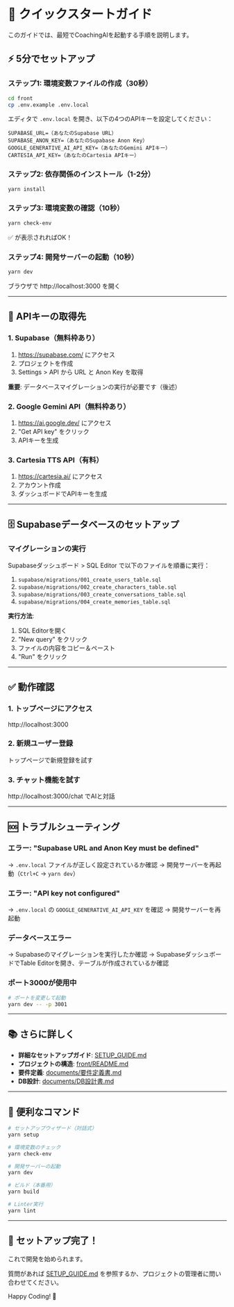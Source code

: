 # 🚀 クイックスタートガイド

このガイドでは、最短でCoachingAIを起動する手順を説明します。

## ⚡ 5分でセットアップ

### ステップ1: 環境変数ファイルの作成（30秒）

```bash
cd front
cp .env.example .env.local
```

エディタで `.env.local` を開き、以下の4つのAPIキーを設定してください：

```env
SUPABASE_URL=（あなたのSupabase URL）
SUPABASE_ANON_KEY=（あなたのSupabase Anon Key）
GOOGLE_GENERATIVE_AI_API_KEY=（あなたのGemini APIキー）
CARTESIA_API_KEY=（あなたのCartesia APIキー）
```

### ステップ2: 依存関係のインストール（1-2分）

```bash
yarn install
```

### ステップ3: 環境変数の確認（10秒）

```bash
yarn check-env
```

✅ が表示されればOK！

### ステップ4: 開発サーバーの起動（10秒）

```bash
yarn dev
```

ブラウザで http://localhost:3000 を開く

---

## 📝 APIキーの取得先

### 1. Supabase（無料枠あり）

1. https://supabase.com/ にアクセス
2. プロジェクトを作成
3. Settings > API から URL と Anon Key を取得

**重要**: データベースマイグレーションの実行が必要です（後述）

### 2. Google Gemini API（無料枠あり）

1. https://ai.google.dev/ にアクセス
2. "Get API key" をクリック
3. APIキーを生成

### 3. Cartesia TTS API（有料）

1. https://cartesia.ai/ にアクセス
2. アカウント作成
3. ダッシュボードでAPIキーを生成

---

## 🗄️ Supabaseデータベースのセットアップ

### マイグレーションの実行

Supabaseダッシュボード > SQL Editor で以下のファイルを順番に実行：

1. `supabase/migrations/001_create_users_table.sql`
2. `supabase/migrations/002_create_characters_table.sql`
3. `supabase/migrations/003_create_conversations_table.sql`
4. `supabase/migrations/004_create_memories_table.sql`

**実行方法**:
1. SQL Editorを開く
2. "New query" をクリック
3. ファイルの内容をコピー＆ペースト
4. "Run" をクリック

---

## ✅ 動作確認

### 1. トップページにアクセス

http://localhost:3000

### 2. 新規ユーザー登録

トップページで新規登録を試す

### 3. チャット機能を試す

http://localhost:3000/chat でAIと対話

---

## 🆘 トラブルシューティング

### エラー: "Supabase URL and Anon Key must be defined"

→ `.env.local` ファイルが正しく設定されているか確認
→ 開発サーバーを再起動（`Ctrl+C` → `yarn dev`）

### エラー: "API key not configured"

→ `.env.local` の `GOOGLE_GENERATIVE_AI_API_KEY` を確認
→ 開発サーバーを再起動

### データベースエラー

→ Supabaseのマイグレーションを実行したか確認
→ SupabaseダッシュボードでTable Editorを開き、テーブルが作成されているか確認

### ポート3000が使用中

```bash
# ポートを変更して起動
yarn dev -- -p 3001
```

---

## 📚 さらに詳しく

- **詳細なセットアップガイド**: [SETUP_GUIDE.md](./SETUP_GUIDE.md)
- **プロジェクトの構造**: [front/README.md](./front/README.md)
- **要件定義**: [documents/要件定義書.md](./documents/要件定義書.md)
- **DB設計**: [documents/DB設計書.md](./documents/DB設計書.md)

---

## 🎯 便利なコマンド

```bash
# セットアップウィザード（対話式）
yarn setup

# 環境変数のチェック
yarn check-env

# 開発サーバーの起動
yarn dev

# ビルド（本番用）
yarn build

# Linter実行
yarn lint
```

---

## 🎉 セットアップ完了！

これで開発を始められます。

質問があれば [SETUP_GUIDE.md](./SETUP_GUIDE.md) を参照するか、プロジェクトの管理者に問い合わせてください。

Happy Coding! 🚀

